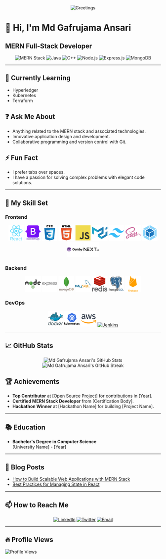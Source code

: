<div align="center">
  <img src="https://rishavanand.github.io/static/images/greetings.gif" alt="Greetings" width="600" />
</div>

# 👋 Hi, I'm Md Gafrujama Ansari
## MERN Full-Stack Developer

<div align="center">
  <img src="https://img.shields.io/badge/MERN-Stack-61DAFB?style=for-the-badge&logo=react&logoColor=white" alt="MERN Stack" />
  <img src="https://img.shields.io/badge/Java-ED8B00?style=for-the-badge&logo=java&logoColor=white" alt="Java" />
  <img src="https://img.shields.io/badge/C++-00599C?style=for-the-badge&logo=cplusplus&logoColor=white" alt="C++" />
  <img src="https://img.shields.io/badge/Node.js-43853D?style=for-the-badge&logo=node.js&logoColor=white" alt="Node.js" />
  <img src="https://img.shields.io/badge/Express.js-404D59?style=for-the-badge&logo=express&logoColor=white" alt="Express.js" />
  <img src="https://img.shields.io/badge/MongoDB-4EA94B?style=for-the-badge&logo=mongodb&logoColor=white" alt="MongoDB" />
</div>

---

## 🌱 Currently Learning

- Hyperledger
- Kubernetes
- Terraform

## ❓ Ask Me About

- Anything related to the MERN stack and associated technologies.
- Innovative application design and development.
- Collaborative programming and version control with Git.

## ⚡ Fun Fact

- I prefer tabs over spaces.
- I have a passion for solving complex problems with elegant code solutions.

---

## 🚀 My Skill Set

### Frontend
<div align="center">
  <a href="https://reactjs.org/" target="_blank"><img src="https://raw.githubusercontent.com/devicons/devicon/master/icons/react/react-original-wordmark.svg" alt="React" height="50" /></a>
  <a href="https://getbootstrap.com/docs/5.0/getting-started/introduction/" target="_blank"><img src="https://raw.githubusercontent.com/devicons/devicon/master/icons/bootstrap/bootstrap-original-wordmark.svg" alt="Bootstrap" height="50" /></a>
  <a href="https://www.w3schools.com/css/" target="_blank"><img src="https://raw.githubusercontent.com/devicons/devicon/master/icons/css3/css3-original-wordmark.svg" alt="CSS3" height="50" /></a>
  <a href="https://developer.mozilla.org/en-US/docs/Web/HTML" target="_blank"><img src="https://raw.githubusercontent.com/devicons/devicon/master/icons/html5/html5-original-wordmark.svg" alt="HTML5" height="50" /></a>
  <a href="https://www.javascript.com/" target="_blank"><img src="https://raw.githubusercontent.com/devicons/devicon/master/icons/javascript/javascript-original.svg" alt="JavaScript" height="50" /></a>
  <a href="https://mui.com/" target="_blank"><img src="https://raw.githubusercontent.com/devicons/devicon/master/icons/materialui/materialui-original.svg" alt="Material UI" height="50" /></a>
  <a href="https://tailwindcss.com/" target="_blank"><img src="https://raw.githubusercontent.com/devicons/devicon/master/icons/tailwindcss/tailwindcss-plain.svg" alt="Tailwind CSS" height="50" /></a>
  <a href="https://sass-lang.com/" target="_blank"><img src="https://raw.githubusercontent.com/devicons/devicon/master/icons/sass/sass-original.svg" alt="SASS" height="50" /></a>
  <a href="https://webpack.js.org/" target="_blank"><img src="https://raw.githubusercontent.com/devicons/devicon/master/icons/webpack/webpack-original.svg" alt="Webpack" height="50" /></a>
  <a href="https://gatsbyjs.com/" target="_blank"><img src="https://raw.githubusercontent.com/devicons/devicon/master/icons/gatsby/gatsby-original-wordmark.svg" alt="Gatsby" height="50" /></a>
  <a href="https://nextjs.org/" target="_blank"><img src="https://raw.githubusercontent.com/devicons/devicon/master/icons/nextjs/nextjs-original-wordmark.svg" alt="Next.js" height="50" /></a>
</div>

### Backend
<div align="center">
  <a href="https://nodejs.org/" target="_blank"><img src="https://raw.githubusercontent.com/devicons/devicon/master/icons/nodejs/nodejs-original-wordmark.svg" alt="Node.js" height="50" /></a>
  <a href="https://expressjs.com/" target="_blank"><img src="https://raw.githubusercontent.com/devicons/devicon/master/icons/express/express-original-wordmark.svg" alt="Express.js" height="50" /></a>
  <a href="https://www.mongodb.com/" target="_blank"><img src="https://raw.githubusercontent.com/devicons/devicon/master/icons/mongodb/mongodb-original-wordmark.svg" alt="MongoDB" height="50" /></a>
  <a href="https://www.mysql.com/" target="_blank"><img src="https://raw.githubusercontent.com/devicons/devicon/master/icons/mysql/mysql-original-wordmark.svg" alt="MySQL" height="50" /></a>
  <a href="https://redis.io/" target="_blank"><img src="https://raw.githubusercontent.com/devicons/devicon/master/icons/redis/redis-original-wordmark.svg" alt="Redis" height="50" /></a>
  <a href="https://www.postgresql.org/" target="_blank"><img src="https://raw.githubusercontent.com/devicons/devicon/master/icons/postgresql/postgresql-original-wordmark.svg" alt="PostgreSQL" height="50" /></a>
  <a href="https://firebase.google.com/" target="_blank"><img src="https://raw.githubusercontent.com/devicons/devicon/master/icons/firebase/firebase-plain-wordmark.svg" alt="Firebase" height="50" /></a>
</div>

### DevOps
<div align="center">
  <a href="https://www.docker.com/" target="_blank"><img src="https://raw.githubusercontent.com/devicons/devicon/master/icons/docker/docker-original-wordmark.svg" alt="Docker" height="50" /></a>
  <a href="https://kubernetes.io/" target="_blank"><img src="https://raw.githubusercontent.com/devicons/devicon/master/icons/kubernetes/kubernetes-original-wordmark.svg" alt="Kubernetes" height="50" /></a>
  <a href="https://aws.amazon.com/" target="_blank"><img src="https://raw.githubusercontent.com/devicons/devicon/master/icons/amazonwebservices/amazonwebservices-original-wordmark.svg" alt="AWS" height="50" /></a>
  <a href="https://www.jenkins.io/" target="_blank"><img src="https://raw.githubusercontent.com/devicons/devicon/master/icons/jenkins/jenkins-original-wordmark.svg" alt="Jenkins" height="50" /></a>
</div>

---

## 📈 GitHub Stats

<div align="center">
  <img src="https://github-readme-stats.vercel.app/api?username=mdgafrujama&show_icons=true&count_private=true&hide_title=false&hide=prs&hide_border=false&theme=radical" alt="Md Gafrujama Ansari's GitHub Stats" />
  <img src="https://github-readme-streak-stats.herokuapp.com/?user=mdgafrujama&hide_border=true&theme=radical" alt="Md Gafrujama Ansari's GitHub Streak" />
</div>

## 🏆 Achievements

- **Top Contributor** at [Open Source Project] for contributions in [Year].
- **Certified MERN Stack Developer** from [Certification Body].
- **Hackathon Winner** at [Hackathon Name] for building [Project Name].

---

## 📚 Education

- **Bachelor's Degree in Computer Science**  
  [University Name] - [Year]

---

## 📝 Blog Posts

- [How to Build Scalable Web Applications with MERN Stack](https://yourblog.com/build-scalable-web-applications)
- [Best Practices for Managing State in React](https://yourblog.com/react-state-management)

---

## 📫 How to Reach Me

<div align="center">
  <a href="https://www.linkedin.com/in/mdgafrujama" target="_blank"><img src="https://img.shields.io/badge/LinkedIn-0A66C2?style=for-the-badge&logo=linkedin&logoColor=white" alt="LinkedIn" /></a>
  <a href="https://twitter.com/md_gafrujama" target="_blank"><img src="https://img.shields.io/badge/Twitter-1DA1F2?style=for-the-badge&logo=twitter&logoColor=white" alt="Twitter" /></a>
  <a href="mailto:mdgafrujama.ansari@example.com"><img src="https://img.shields.io/badge/Email-EA4335?style=for-the-badge&logo=gmail&logoColor=white" alt="Email" /></a>
</div>

---

## 🔥 Profile Views

![Profile Views](https://komarev.com/ghpvc/?username=mdgafrujama&color=blue&style=flat)
